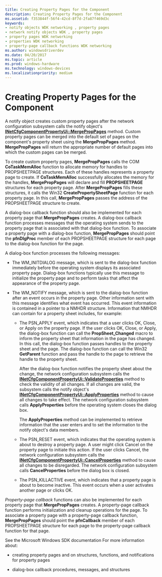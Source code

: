 ```yaml
---
title: Creating Property Pages for the Component
description: Creating Property Pages for the Component
ms.assetid: f353844f-56f4-42cd-8f7d-2fa87f469d3c
keywords:
- notify objects WDK networking , property pages
- network notify objects WDK , property pages
- property pages WDK networking
- properties WDK networking
- property-page callback functions WDK networking
ms.author: windowsdriverdev
ms.date: 04/20/2017
ms.topic: article
ms.prod: windows-hardware
ms.technology: windows-devices
ms.localizationpriority: medium
---
```


# Creating Property Pages for the Component





A notify object creates custom property pages after the network configuration subsystem calls the notify object's [**INetCfgComponentPropertyUi::MergePropPages**](https://msdn.microsoft.com/library/windows/hardware/ff547746) method. Custom property pages can be merged into the default set of pages on the component's property sheet using the **MergePropPages** method. **MergePropPages** will return the appropriate number of default pages into which the custom pages can be merged.

To create custom property pages, **MergePropPages** calls the COM **CoTaskMemAlloc** function to allocate memory for handles to PROPSHEETPAGE structures. Each of these handles represents a property page to create. If **CoTaskMemAlloc** successfully allocates the memory for the handles, **MergePropPages** will declare and fill **PROPSHEETPAGE** structures for each property page. After **MergePropPages** fills these structures, it calls the Win32 **CreatePropertySheetPage** function for each property page. In this call, **MergePropPages** passes the address of the PROPSHEETPAGE structure to create.

A dialog-box callback function should also be implemented for each property page that **MergePropPages** creates. A dialog-box callback function processes messages that the operating system sends to the property page that is associated with that dialog-box function. To associate a property page with a dialog-box function, **MergePropPages** should point the **pfnDlgProc** member of each PROPSHEETPAGE structure for each page to the dialog-box function for the page.

A dialog-box function processes the following messages:

-   The WM\_INITDIALOG message, which is sent to the dialog-box function immediately before the operating system displays its associated property page. Dialog-box functions typically use this message to initialize the property page and to perform tasks that affect the appearance of the property page.

-   The WM\_NOTIFY message, which is sent to the dialog-box function after an event occurs in the property page. Other information sent with this message identifies what event has occurred. This event information is contained in a pointer to a NMHDR structure. Information that NMHDR can contain for a property sheet includes, for example:
    -   The PSN\_APPLY event, which indicates that a user clicks OK, Close, or Apply on the property page. If the user clicks OK, Close, or Apply, the dialog-box function can call the **PropSheet\_Changed** macro to inform the property sheet that information in the page has changed. In this call, the dialog-box function passes handles to the property sheet and the page. The dialog-box function can call the Win32 **GetParent** function and pass the handle to the page to retrieve the handle to the property sheet.

        After the dialog-box function notifies the property sheet about the change, the network configuration subsystem calls the [**INetCfgComponentPropertyUi::ValidateProperties**](https://msdn.microsoft.com/library/windows/hardware/ff547755) method to check the validity of all changes. If all changes are valid, the subsystem calls the notify object's [**INetCfgComponentPropertyUi::ApplyProperties**](https://msdn.microsoft.com/library/windows/hardware/ff547741) method to cause all changes to take effect. The network configuration subsystem calls **ApplyProperties** before the operating system closes the dialog box.

        The **ApplyProperties** method can be implemented to retrieve information that the user enters and to set the information to the notify object's data members.

    -   The PSN\_RESET event, which indicates that the operating system is about to destroy a property page. A user might click Cancel on the property page to initiate this action. If the user clicks Cancel, the network configuration subsystem calls the [**INetCfgComponentPropertyUi::CancelProperties**](https://msdn.microsoft.com/library/windows/hardware/ff547742) method to cause all changes to be disregarded. The network configuration subsystem calls **CancelProperties** before the dialog box is closed.
    -   The PSN\_KILLACTIVE event, which indicates that a property page is about to become inactive. This event occurs when a user activates another page or clicks OK.

*Property-page callback* functions can also be implemented for each property page that **MergePropPages** creates. A property-page callback function performs initialization and cleanup operations for the page. To associate a property page with a property-page callback function, **MergePropPages** should point the **pfnCallback** member of each PROPSHEETPAGE structure for each page to the property-page callback function for that page.

See the Microsoft Windows SDK documentation For more information about:

-   creating property pages and on structures, functions, and notifications for property pages

-   dialog-box callback procedures, messages, and structures

 

 





